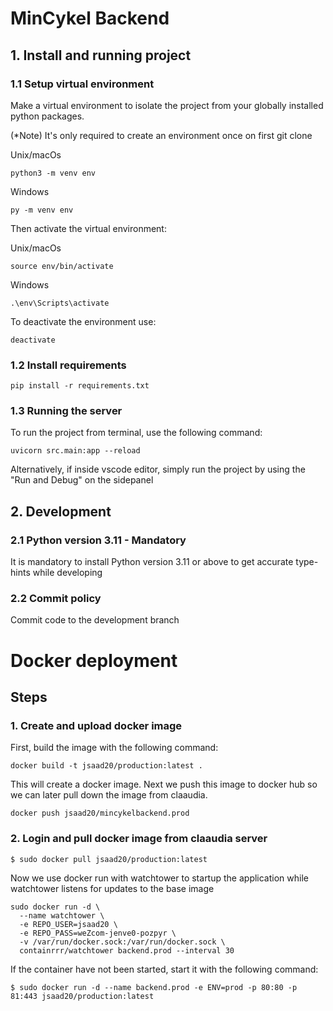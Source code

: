 # MinCykel Backend

## 1. Install and running project


### 1.1 Setup virtual environment

Make a virtual environment to isolate the project from your globally installed
python packages.

(*Note) It's only required to create an environment once on first git clone

Unix/macOs
```console
python3 -m venv env
```
Windows
```
py -m venv env
```

Then activate the virtual environment:

Unix/macOs
```
source env/bin/activate
```
Windows
```
.\env\Scripts\activate
```

To deactivate the environment use:
```
deactivate
```
### 1.2 Install requirements

```
pip install -r requirements.txt
```

### 1.3 Running the server

To run the project from terminal, use the following command:
```
uvicorn src.main:app --reload
```

Alternatively, if inside vscode editor, simply run the project by using the "Run and Debug" on 
the sidepanel

## 2. Development 

### 2.1 Python version 3.11 - Mandatory

It is mandatory to install Python version 3.11 or above to get accurate type-hints while developing

### 2.2 Commit policy

Commit code to the development branch

# Docker deployment

## Steps

### 1. Create and upload docker image

First, build the image with the following command:
```console
docker build -t jsaad20/production:latest .
```

This will create a docker image.
Next we push this image to docker hub so we can later pull down the image
from claaudia.
```console
docker push jsaad20/mincykelbackend.prod
```

### 2. Login and pull docker image from claaudia server
```console
$ sudo docker pull jsaad20/production:latest
```

Now we use docker run with watchtower to startup the application
while watchtower listens for updates to the base image
```console
sudo docker run -d \
  --name watchtower \
  -e REPO_USER=jsaad20 \
  -e REPO_PASS=weZcom-jenve0-pozpyr \
  -v /var/run/docker.sock:/var/run/docker.sock \
  containrrr/watchtower backend.prod --interval 30
```

If the container have not been started, start it with the following command:
```console
$ sudo docker run -d --name backend.prod -e ENV=prod -p 80:80 -p 81:443 jsaad20/production:latest
```

